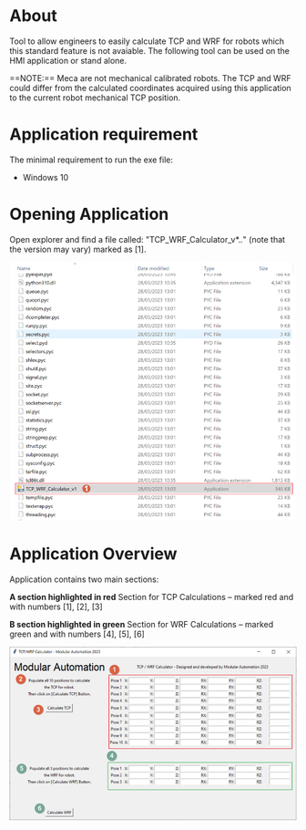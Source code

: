 # About

Tool to allow engineers to easily calculate TCP and WRF for robots which this standard feature is not avaiable. The following tool can be used on the HMI application or stand alone. 

==NOTE:== Meca are not mechanical calibrated robots. The TCP and WRF could differ from the calculated coordinates acquired using this application to the current robot mechanical TCP position.

# Application requirement

The minimal requirement to run the exe file:

- Windows 10

# Opening Application

Open explorer and find a file called: "TCP_WRF_Calculator_v*.*.*" (note that the version may vary) marked as [1].

![Opening the exe file on a windows machine](images/img1.png "Opening the exe file on a windows machine")

# Application Overview
 
Application contains two main sections:

**A section highlighted in red**
Section for TCP Calculations – marked red and with numbers [1], [2], [3]

​​​​​​​**B section highlighted in green**
Section for WRF Calculations – marked green and with numbers [4], [5], [6]

![TCP / WRF Calculator Overview](images/img2.png "TCP / WRF Calculator Overview")